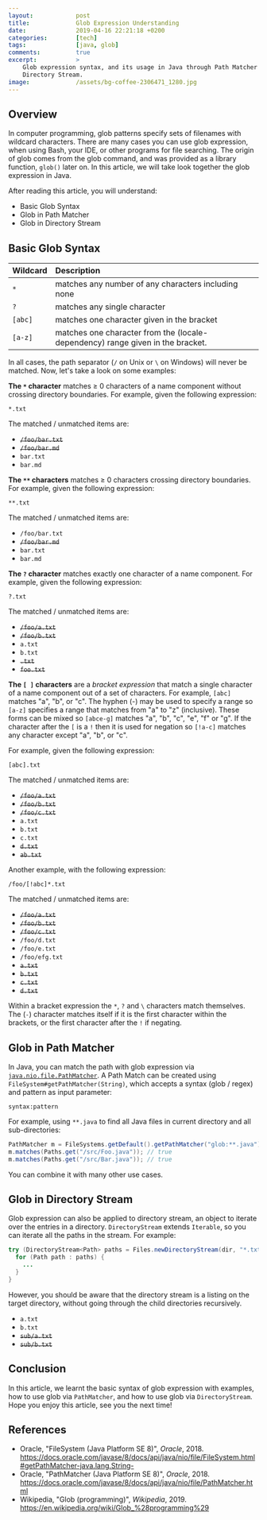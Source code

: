 ```yaml
---
layout:            post
title:             Glob Expression Understanding
date:              2019-04-16 22:21:18 +0200
categories:        [tech]
tags:              [java, glob]
comments:          true
excerpt:           >
    Glob expression syntax, and its usage in Java through Path Matcher and
    Directory Stream.
image:             /assets/bg-coffee-2306471_1280.jpg
---
```


## Overview

In computer programming, glob patterns specify sets of filenames with wildcard
characters. There are many cases you can use glob expression, when using Bash,
your IDE, or other programs for file searching. The origin of glob comes from
the glob command, and was provided as a library function, `glob()` later on.
In this article, we will take look together the glob expression in Java.

After reading this article, you will understand:

- Basic Glob Syntax
- Glob in Path Matcher
- Glob in Directory Stream

## Basic Glob Syntax

Wildcard | Description
:------- | :----------
`*`      | matches any number of any characters including none
`?`      | matches any single character
`[abc]`  | matches one character given in the bracket
`[a-z]`  | matches one character from the (locale-dependency) range given in the bracket.

In all cases, the path separator (`/` on Unix or `\` on Windows) will never be
matched. Now, let's take a look on some examples:

__The `*` character__ matches ≥ 0 characters of a name component without crossing
directory boundaries. For example, given the following expression:

```glob
*.txt
```

The matched / unmatched items are:

- ~~`/foo/bar.txt`~~
- ~~`/foo/bar.md`~~
- `bar.txt`
- `bar.md`

__The `**` characters__ matches ≥ 0 characters crossing directory boundaries. For
example, given the following expression:

```glob
**.txt
```

The matched / unmatched items are:

- `/foo/bar.txt`
- ~~`/foo/bar.md`~~
- `bar.txt`
- `bar.md`

**The `?` character** matches exactly one character of a name component. For
example, given the following expression:

```glob
?.txt
```

The matched / unmatched items are:

- ~~`/foo/a.txt`~~
- ~~`/foo/b.txt`~~
- `a.txt`
- `b.txt`
- ~~`.txt`~~
- ~~`foo.txt`~~

**The `[ ]` characters** are a _bracket expression_ that match a single character of
a name component out of a set of characters. For example, `[abc]` matches "a",
"b", or "c". The hyphen (-) may be used to specify a range so `[a-z]` specifies
a range that matches from "a" to "z" (inclusive). These forms can be mixed so
`[abce-g]` matches "a", "b", "c", "e", "f" or "g". If the character after the
`[` is a `!` then it is used for negation so `[!a-c]` matches any character
except "a", "b", or "c".

For example, given the following expression:

```glob
[abc].txt
```

The matched / unmatched items are:

- ~~`/foo/a.txt`~~
- ~~`/foo/b.txt`~~
- ~~`/foo/c.txt`~~
- `a.txt`
- `b.txt`
- `c.txt`
- ~~`d.txt`~~
- ~~`ab.txt`~~

Another example, with the following expression:

```glob
/foo/[!abc]*.txt
```

The matched / unmatched items are:

- ~~`/foo/a.txt`~~
- ~~`/foo/b.txt`~~
- ~~`/foo/c.txt`~~
- `/foo/d.txt`
- `/foo/e.txt`
- `/foo/efg.txt`
- ~~`a.txt`~~
- ~~`b.txt`~~
- ~~`c.txt`~~
- ~~`d.txt`~~

Within a bracket expression the `*`, `?` and `\` characters match themselves.
The (`-`) character matches itself if it is the first character within the
brackets, or the first character after the `!` if negating.

## Glob in Path Matcher

In Java, you can match the path with glob expression via
[`java.nio.file.PathMatcher`](https://docs.oracle.com/javase/8/docs/api/java/nio/file/PathMatcher.html).
A Path Match can be created using `FileSystem#getPathMatcher(String)`, which
accepts a syntax (glob / regex) and pattern as input parameter:

    syntax:pattern

For example, using `**.java` to find all Java files in current directory
and all sub-directories:

```java
PathMatcher m = FileSystems.getDefault().getPathMatcher("glob:**.java");
m.matches(Paths.get("/src/Foo.java")); // true
m.matches(Paths.get("/src/Bar.java")); // true
```

You can combine it with many other use cases.

## Glob in Directory Stream

Glob expression can also be applied to directory stream, an object to iterate
over the entries in a directory. `DirectoryStream` extends `Iterable`, so you
can iterate all the paths in the stream. For example:

```java
try (DirectoryStream<Path> paths = Files.newDirectoryStream(dir, "*.txt")) {
  for (Path path : paths) {
    ...
  }
}
```

However, you should be aware that the directory stream is a listing on the
target directory, without going through the child directories recursively.

- `a.txt`
- `b.txt`
- ~~`sub/a.txt`~~
- ~~`sub/b.txt`~~

## Conclusion

In this article, we learnt the basic syntax of glob expression with examples,
how to use glob via `PathMatcher`, and how to use glob via `DirectoryStream`.
Hope you enjoy this article, see you the next time!

## References

- Oracle, "FileSystem (Java Platform SE 8)", _Oracle_, 2018.
  <https://docs.oracle.com/javase/8/docs/api/java/nio/file/FileSystem.html#getPathMatcher-java.lang.String->
- Oracle, "PathMatcher (Java Platform SE 8)", _Oracle_, 2018.
  <https://docs.oracle.com/javase/8/docs/api/java/nio/file/PathMatcher.html>
- Wikipedia, "Glob (programming)", _Wikipedia_, 2019.
  <https://en.wikipedia.org/wiki/Glob_%28programming%29>
